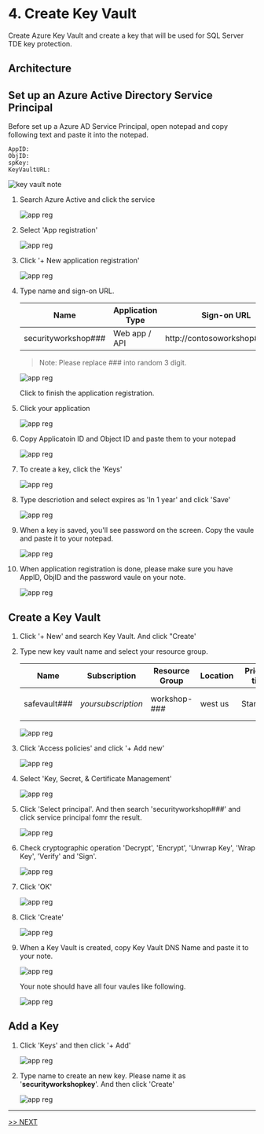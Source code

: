 # 4. Create Key Vault

Create Azure Key Vault and create a key that will be used for SQL Server TDE key protection.

## Architecture

## Set up an Azure Active Directory Service Principal

Before set up a Azure AD Service Principal, open notepad and copy following text and paste it into the notepad.
```
AppID:
ObjID:
spKey:
KeyVaultURL:
```

![key vault note](./images/4.1.png)

1. Search Azure Active and click the service

    ![app reg](./images/4.2.png)

1. Select 'App registration'

    ![app reg](./images/4.3.png)

1. Click '+ New application registration'

    ![app reg](./images/4.4.png)

1. Type name and sign-on URL.

    |Name|Application Type|Sign-on URL|
    |---|---|---|
    |securityworkshop###|Web app / API|http://contosoworkshop###.com|

    > Note: Please replace ### into random 3 digit.

    ![app reg](./images/4.5.png)

    Click to finish the application registration.

1. Click your application

    ![app reg](./images/4.6.png)

1. Copy Applicatoin ID and Object ID and paste them to your notepad

    ![app reg](./images/4.7.png)

1. To create a key, click the 'Keys'

    ![app reg](./images/4.8.png)

1. Type descriotion and select expires as 'In 1 year' and click 'Save'

    ![app reg](./images/4.9.png)

1. When a key is saved, you'll see password on the screen. Copy the vaule and paste it to your notepad.

    ![app reg](./images/4.10.png)

1. When application registration is done, please make sure you have AppID, ObjID and the password vaule on your note.

    ![app reg](./images/4.11.png)

## Create a Key Vault

1. Click  '+ New' and search Key Vault. And click "Create'

1. Type new key vault name and select your resource group.

    |Name|Subscription|Resource Group|Location|Pricing tier|Access policies|
    |---|---|---|---|---|---|
    |safevault###|*yoursubscription*|workshop-###|west us|Standard|1 principal selected|

    ![app reg](./images/4.12.png)

1. Click 'Access policies' and click '+ Add new'

    ![app reg](./images/4.13.png)

1. Select 'Key, Secret, & Certificate Management'

    ![app reg](./images/4.14.png)

1. Click 'Select principal'. And then search 'securityworkshop###' and click service principal fomr the result.

    ![app reg](./images/4.15.png)

1. Check cryptographic operation 'Decrypt', 'Encrypt', 'Unwrap Key', 'Wrap Key', 'Verify' and 'Sign'.

    ![app reg](./images/4.16.png)

1. Click 'OK'

    ![app reg](./images/4.17.png)

1. Click 'Create'

    ![app reg](./images/4.18.png)

1. When a Key Vault is created, copy Key Vault DNS Name and paste it to your note.

    ![app reg](./images/4.19.png)

    Your note should have all four vaules like following.

    ![app reg](./images/4.20.png)

## Add a Key

1.  Click 'Keys' and then click '+ Add'

    ![app reg](./images/4.21.png)

1. Type name to create an new key. Please name it as '__securityworkshopkey__'. And then click 'Create'

    ![app reg](./images/4.22.png)


---

[>> NEXT](https://github.com/xlegend1024/az-secu-wrkshp/tree/master/5.CreateSQLVM/Readme.md)
